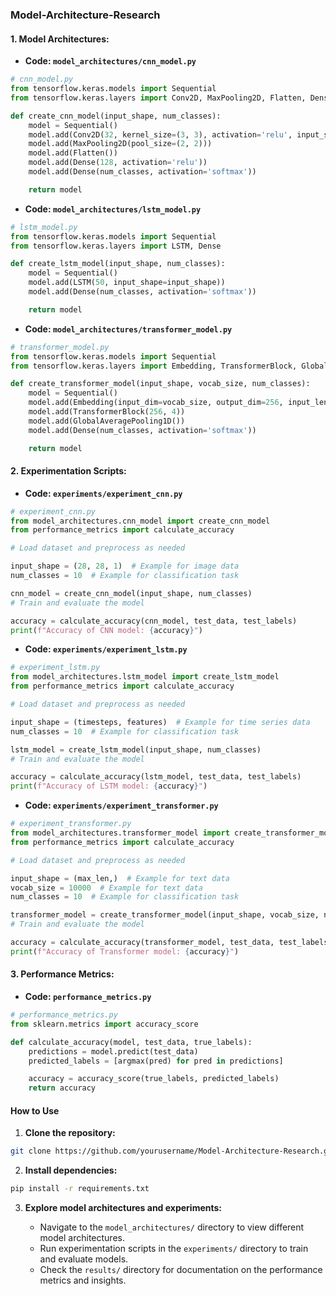 ### Model-Architecture-Research

#### 1. Model Architectures:

- **Code: `model_architectures/cnn_model.py`**

```python
# cnn_model.py
from tensorflow.keras.models import Sequential
from tensorflow.keras.layers import Conv2D, MaxPooling2D, Flatten, Dense

def create_cnn_model(input_shape, num_classes):
    model = Sequential()
    model.add(Conv2D(32, kernel_size=(3, 3), activation='relu', input_shape=input_shape))
    model.add(MaxPooling2D(pool_size=(2, 2)))
    model.add(Flatten())
    model.add(Dense(128, activation='relu'))
    model.add(Dense(num_classes, activation='softmax'))

    return model
```

- **Code: `model_architectures/lstm_model.py`**

```python
# lstm_model.py
from tensorflow.keras.models import Sequential
from tensorflow.keras.layers import LSTM, Dense

def create_lstm_model(input_shape, num_classes):
    model = Sequential()
    model.add(LSTM(50, input_shape=input_shape))
    model.add(Dense(num_classes, activation='softmax'))

    return model
```

- **Code: `model_architectures/transformer_model.py`**

```python
# transformer_model.py
from tensorflow.keras.models import Sequential
from tensorflow.keras.layers import Embedding, TransformerBlock, GlobalAveragePooling1D, Dense

def create_transformer_model(input_shape, vocab_size, num_classes):
    model = Sequential()
    model.add(Embedding(input_dim=vocab_size, output_dim=256, input_length=input_shape[0]))
    model.add(TransformerBlock(256, 4))
    model.add(GlobalAveragePooling1D())
    model.add(Dense(num_classes, activation='softmax'))

    return model
```

#### 2. Experimentation Scripts:

- **Code: `experiments/experiment_cnn.py`**

```python
# experiment_cnn.py
from model_architectures.cnn_model import create_cnn_model
from performance_metrics import calculate_accuracy

# Load dataset and preprocess as needed

input_shape = (28, 28, 1)  # Example for image data
num_classes = 10  # Example for classification task

cnn_model = create_cnn_model(input_shape, num_classes)
# Train and evaluate the model

accuracy = calculate_accuracy(cnn_model, test_data, test_labels)
print(f"Accuracy of CNN model: {accuracy}")
```

- **Code: `experiments/experiment_lstm.py`**

```python
# experiment_lstm.py
from model_architectures.lstm_model import create_lstm_model
from performance_metrics import calculate_accuracy

# Load dataset and preprocess as needed

input_shape = (timesteps, features)  # Example for time series data
num_classes = 10  # Example for classification task

lstm_model = create_lstm_model(input_shape, num_classes)
# Train and evaluate the model

accuracy = calculate_accuracy(lstm_model, test_data, test_labels)
print(f"Accuracy of LSTM model: {accuracy}")
```

- **Code: `experiments/experiment_transformer.py`**

```python
# experiment_transformer.py
from model_architectures.transformer_model import create_transformer_model
from performance_metrics import calculate_accuracy

# Load dataset and preprocess as needed

input_shape = (max_len,)  # Example for text data
vocab_size = 10000  # Example for text data
num_classes = 10  # Example for classification task

transformer_model = create_transformer_model(input_shape, vocab_size, num_classes)
# Train and evaluate the model

accuracy = calculate_accuracy(transformer_model, test_data, test_labels)
print(f"Accuracy of Transformer model: {accuracy}")
```

#### 3. Performance Metrics:

- **Code: `performance_metrics.py`**

```python
# performance_metrics.py
from sklearn.metrics import accuracy_score

def calculate_accuracy(model, test_data, true_labels):
    predictions = model.predict(test_data)
    predicted_labels = [argmax(pred) for pred in predictions]

    accuracy = accuracy_score(true_labels, predicted_labels)
    return accuracy
```

#### How to Use

1. **Clone the repository:**

```bash
git clone https://github.com/yourusername/Model-Architecture-Research.git
```

2. **Install dependencies:**

```bash
pip install -r requirements.txt
```

3. **Explore model architectures and experiments:**

   - Navigate to the `model_architectures/` directory to view different model architectures.
   - Run experimentation scripts in the `experiments/` directory to train and evaluate models.
   - Check the `results/` directory for documentation on the performance metrics and insights.
